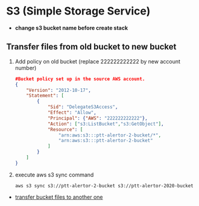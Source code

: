 # S3 (Simple Storage Service)

* **change s3 bucket name before create stack**

## Transfer files from old bucket to new bucket

1. Add policy on old bucket (replace 222222222222 by new account number)

    ```json
    #Bucket policy set up in the source AWS account.
    {
        "Version": "2012-10-17",
        "Statement": [
            {
                "Sid": "DelegateS3Access",
                "Effect": "Allow",
                "Principal": {"AWS": "222222222222"},
                "Action": ["s3:ListBucket","s3:GetObject"],
                "Resource": [
                    "arn:aws:s3:::ptt-alertor-2-bucket/*",
                    "arn:aws:s3:::ptt-alertor-2-bucket"
                ]
            }
        ]
    }
    ```

1. execute aws s3 sync command

    ```console
    aws s3 sync s3://ptt-alertor-2-bucket s3://ptt-alertor-2020-bucket
    ```

* [transfer bucket files to another one](https://aws.amazon.com/tw/premiumsupport/knowledge-center/account-transfer-s3/)
